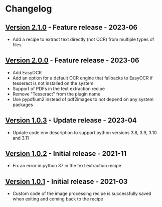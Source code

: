 # Changelog

## [Version 2.1.0](https://github.com/dataiku/dss-plugin-tesseract-ocr/releases/tag/v2.1.0) - Feature release - 2023-06

- Add a recipe to extract text directly (not OCR) from multiple types of files

## [Version 2.0.0](https://github.com/dataiku/dss-plugin-tesseract-ocr/releases/tag/v2.0.0) - Feature release - 2023-06

- Add EasyOCR
- Add an option for a default OCR engine that fallbacks to EasyOCR if tesseract is not installed on the system 
- Support of PDFs in the text extraction recipe
- Remove "Tesseract" from the plugin name
- Use pypdfium2 instead of pdf2images to not depend on any system packages 

## [Version 1.0.3](https://github.com/dataiku/dss-plugin-tesseract-ocr/releases/tag/v1.0.3) - Update release - 2023-04

- Update code env description to support python versions 3.8, 3.9, 3.10 and 3.11

## [Version 1.0.2](https://github.com/dataiku/dss-plugin-tesseract-ocr/releases/tag/v1.0.2) - Initial release - 2021-11

- Fix an error in python 37 in the text extraction recipe

## [Version 1.0.1](https://github.com/dataiku/dss-plugin-tesseract-ocr/releases/tag/v1.0.1) - Initial release - 2021-03

- Custom code of the image processing recipe is successfully saved when exiting and coming back to the recipe
